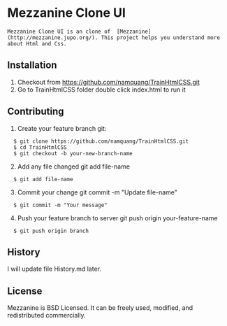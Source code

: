 # Mezzanine Clone UI

	Mezzanine Clone UI is an clone of  [Mezzanine](http://mezzanine.jupo.org/). This project helps you understand more about Html and Css.

## Installation

1. Checkout from https://github.com/namquang/TrainHtmlCSS.git
2. Go to TrainHtmlCSS folder double click index.html to run it

## Contributing

1. Create your feature branch git:
  ```
	$ git clone https://github.com/namquang/TrainHtmlCSS.git
    $ cd TrainHtmlCSS
    $ git checkout -b your-new-branch-name
  ```
	
2. Add any file changed git add file-name
  ```
	$ git add file-name
  ```
	
3. Commit your change git commit -m "Update file-name"
  ```
	$ git commit -m "Your message"
  ```
	
4. Push your feature branch to server git push origin your-feature-name
  ```
	$ git push origin branch
  ```

## History

I will update file History.md later.


## License

Mezzanine is BSD Licensed. It can be freely used, modified, and redistributed commercially. 